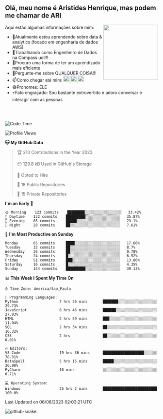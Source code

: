 ## Olá, meu nome é Aristides Henrique, mas podem me chamar de ARI

<div >
Aqui estão algumas informações sobre mim:<img align="right" height="180em" src="https://user-images.githubusercontent.com/97318481/177042589-45d62122-82a9-4a32-b3a7-87b322825b2f.png">
</div>

- 🌱Atualmente estou aprendendo sobre data & analytics (focado em engenharia de dados AWS)
- 👯Trabalhando como Engenheiro de Dados na Compass uol!!!
- 🤔Procuro uma forma de ter um aprendizado mais eficiente
- 💬Pergunte-me sobre QUALQUER COISA!!!
- 📫Como chegar até mim:
  <a href="https://www.instagram.com/aryhenry/" target="_blank">
  <img src="https://img.shields.io/badge/-Instagram-%23E4405F?style=for-the-badge&logo=instagram&logoColor=black" height="20px">
  </a>
  <a href="https://www.linkedin.com/in/aristides-henrique/" target="_blank">
  <img src="https://img.shields.io/badge/-LinkedIn-%230077B5?style=for-the-badge&logo=linkedin&logoColor=black" height="20px">
  </a> 
  <a href="mailto:arihenriqueuna@gmail.com">
  <img src="https://img.shields.io/badge/-Gmail-%23333?style=for-the-badge&logo=gmail&logoColor=white" height="20px">
  </a>
- 😄Pronomes: ELE
- ⚡Fato engraçado: Sou bastante extrovertido e adoro conversar e interagir com as pessoas
<br/>
<br/>


<!--START_SECTION:waka-->
![Code Time](http://img.shields.io/badge/Code%20Time-789%20hrs%2034%20mins-blue)

![Profile Views](http://img.shields.io/badge/Profile%20Views-7-blue)

**🐱 My GitHub Data** 

> 🏆 210 Contributions in the Year 2023
 > 
> 📦 129.8 kB Used in GitHub's Storage 
 > 
> 💼 Opted to Hire
 > 
> 📜 18 Public Repositories 
 > 
> 🔑 15 Private Repositories  
 > 
**I'm an Early 🐤** 

```text
🌞 Morning    123 commits    ████████░░░░░░░░░░░░░░░░░   33.42% 
🌇 Daytime    132 commits    █████████░░░░░░░░░░░░░░░░   35.87% 
🌃 Evening    85 commits     █████░░░░░░░░░░░░░░░░░░░░   23.1% 
🌙 Night      28 commits     ██░░░░░░░░░░░░░░░░░░░░░░░   7.61%

```
📅 **I'm Most Productive on Sunday** 

```text
Monday       65 commits     ████░░░░░░░░░░░░░░░░░░░░░   17.66% 
Tuesday      32 commits     ██░░░░░░░░░░░░░░░░░░░░░░░   8.7% 
Wednesday    36 commits     ██░░░░░░░░░░░░░░░░░░░░░░░   9.78% 
Thursday     24 commits     █░░░░░░░░░░░░░░░░░░░░░░░░   6.52% 
Friday       51 commits     ███░░░░░░░░░░░░░░░░░░░░░░   13.86% 
Saturday     16 commits     █░░░░░░░░░░░░░░░░░░░░░░░░   4.35% 
Sunday       144 commits    █████████░░░░░░░░░░░░░░░░   39.13%

```


📊 **This Week I Spent My Time On** 

```text
⌚︎ Time Zone: America/Sao_Paulo

💬 Programming Languages: 
Python                   7 hrs 26 mins       ███████░░░░░░░░░░░░░░░░░░   29.73% 
JavaScript               6 hrs 46 mins       ██████░░░░░░░░░░░░░░░░░░░   27.03% 
HTML                     2 hrs 59 mins       ███░░░░░░░░░░░░░░░░░░░░░░   11.94% 
SQL                      2 hrs 34 mins       ██░░░░░░░░░░░░░░░░░░░░░░░   10.32% 
CSS                      2 hrs               ██░░░░░░░░░░░░░░░░░░░░░░░   8.01%

🔥 Editors: 
VS Code                  19 hrs 36 mins      ███████████████████░░░░░░   78.31% 
DataSpell                5 hrs 15 mins       █████░░░░░░░░░░░░░░░░░░░░   20.98% 
PyCharm                  10 mins             ░░░░░░░░░░░░░░░░░░░░░░░░░   0.71%

💻 Operating System: 
Windows                  25 hrs 2 mins       █████████████████████████   100.0%

```


 Last Updated on 06/06/2023 02:03:21 UTC
<!--END_SECTION:waka-->

<img alt="github-snake" src="https://github.com/AriHenrique/AriHenrique/blob/output/github-contribution-grid-snake-dark.svg" />

